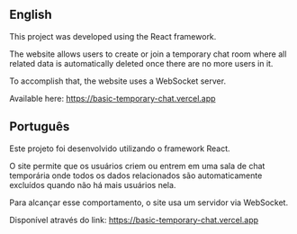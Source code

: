 <h2>English</h2>

This project was developed using the React framework.

The website allows users to create or join a temporary chat room where all related data is automatically deleted once there are no more users in it.

To accomplish that, the website uses a WebSocket server.

Available here: https://basic-temporary-chat.vercel.app

<h2>Português</h2>

Este projeto foi desenvolvido utilizando o framework React.

O site permite que os usuários criem ou entrem em uma sala de chat temporária onde todos os dados relacionados são automaticamente excluídos quando não há mais usuários nela.

Para alcançar esse comportamento, o site usa um servidor via WebSocket.

Disponível através do link: https://basic-temporary-chat.vercel.app